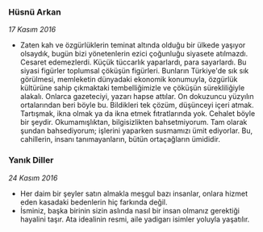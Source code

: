 ### Hüsnü Arkan

*17 Kasım 2016*

* Zaten kah ve özgürlüklerin teminat altında olduğu bir ülkede yaşıyor
  olsaydık, bugün bizi yönetenlerin ezici çoğunluğu siyasete atılmazdı. Cesaret
  edemezlerdi. Küçük tüccarlık yaparlardı, para sayarlardı. Bu siyasi figürler
  toplumsal çöküşün figürleri. Bunların Türkiye'de sık sık görülmesi,
  memleketin dünyadaki ekonomik konumuyla, özgürlük kültürüne sahip çıkmaktaki
  tembelliğimizle ve çöküşün sürekliliğiyle alakalı. Onlarca gazeteciyi, yazarı
  hapse attılar. On dokuzuncu yüzyılın ortalarından beri böyle bu. Bildikleri
  tek çözüm, düşünceyi içeri atmak. Tartışmak, ikna olmak ya da ikna etmek
  fıtratlarında yok. Cehalet böyle bir şeydir. Okumamışlıktan, bilgisizlikten
  bahsetmiyorum. Tam olarak şundan bahsediyorum; işlerini yaparken susmamızı
  ümit ediyorlar. Bu, cahillerin, insanı tanımayanların, bütün ortaçağların
  ümididir.


### Yanık Diller

*24 Kasım 2016*

* Her daim bir şeyler satın almakla meşgul bazı insanlar, onlara hizmet eden
  kasadaki bedenlerin hiç farkında değil.
* İsminiz, başka birinin sizin aslında nasıl bir insan olmanız gerektiği
  hayalini taşır. Ata idealinin resmi, aile yadigarı isimler yoluyla yaşatılır.
